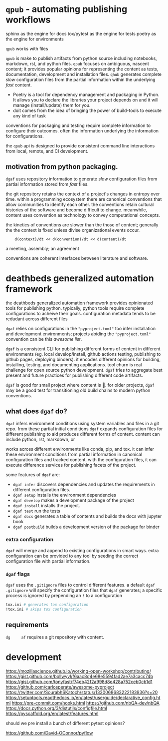 # `qpub` - automating publishing workflows

sphinx as the engine for docs
tox/pytest as the engine for tests
poetry as the engine for environments

`qpub` works with files

`qpub` is make to publish artifacts from python source including notebooks, markdown, rst, and python files. `qpub` focuses on ambiguous, nascent content; it provides popular opinions for representing the content as tests, documentation, development and installation files. `qhub` generates complete _slow_ configuration files from the partial information within the underlying _fast_ content.

* Poetry is a tool for dependency management and packaging in Python. It allows you to declare the libraries your project depends on and it will manage (install/update) them for you.
* doit comes from the idea of bringing the power of build-tools to execute any kind of task


conventions for packaging and testing require complete information to configure their outcomes. often the information underlying the information for configurations.

the `qpub` api is designed to provide consistent command line interactions from local, remote, and CI development.

## motivation from python packaging.


`dgaf` uses repository information to generate _slow_ configuration files from partial information stored from _fast_ files.

the git repository retains the context of a project's changes in entropy over time. within a programming ecosystem there are canonical conventions that allow communities to identify each other. the conventions retain cultural histories of the software and become difficult to change. meanwhile, content uses convention as technology to convey computational concepts.

the kinetics of conventions are slower than the those of content; generally the the context is fixed unless divise organizational events occur.

        d(context)/dt << d(convention)/dt << d(content)/dt

a meeting, assembly; an agreement

conventions are coherent interfaces between literature and software.

# deathbeds generalized automation framework

the deathbeds generalized automation framework provides opinionated tools for publishing python. typically, python tools require complete configurations to acheive their goals. configuration metadata tends to be redudant across different files

`dgaf` relies on configurations in the `"pyproject.toml"` too infer installation and development environments;
projects abiding the `"pyproject.toml"` convention can be this _awesome list_.

`dgaf` is a consistent CLI for publishing different forms of content in different environments (eg. local develop/install, github actions testing, publishing to github pages, deploying binders). it encodes different opinions for building, installing, testing, and documenting applications. tool churn is real challenge for open source python development. `dgaf` tries to aggregate best present and future practices for publishing different code artifacts.

`dgaf` is good for small project where content is :crown:. for older projects, `dgaf` may be a good test for transitioning old build chains to modern python conventions.

## what does `dgaf` do?

`dgaf` infers environment conditions using system variables and files in a git repo. from these partial initial conditions `dgaf` expands configuration files for different publishing to aid produces different forms of content. content can include python, rst, markdown, or


 works across different environments like conda, pip, and tox. it can infer these environment conditions from partial information in canonical configuration files and tracked content. with the configuration files, it can execute difference services for publishing facets of the project.

some features of `dgaf` are:

* `dgaf infer` discovers dependencies and updates the requirements in different configuration files.
* `dgaf setup` installs the environment dependencies
* `dgaf develop` makes a development package of the project
* `dgaf install` installs the project.
* `dgaf test` run the tests
* `dgaf docs` generates a table of contents and builds the docs with jupyter book
* `dgaf postbuild` builds a development version of the package for binder

### extra configuration

`dgaf` will merge and append to existing configurations in smart ways. extra configuration can be provided to any tool by seeding the correct configuration file with partial information.

### `dgaf` flags

`dgaf` uses the `.gitignore` files to control different features. a default `dgaf` `.gitignore` will specify the configuration files that `dgaf` generates; a specific process is ignored by prepending an `!` to a configuration

```bash
tox.ini # generates tox configuration
!tox.ini # skips tox configuration
```

## requirements

`dg     af` requires a git repository with content.
# development


https://mozillascience.github.io/working-open-workshop/contributing/
https://gist.github.com/bollwyvl/f6aac8d4e68e5594fad2ae7a3cacc74b
https://gist.github.com/tonyfast/f74eb42f2a998d8e428a752ceb0cb1d1
https://github.com/carlosperate/awesome-pyproject
https://twitter.com/SourabhSKatoch/status/1330068683222183936?s=20
https://setuptools.readthedocs.io/en/latest/userguide/declarative_config.html
https://pre-commit.com/hooks.html
https://github.com/nbQA-dev/nbQA
https://docs.python.org/3/distutils/configfile.html
https://pyscaffold.org/en/latest/features.html

should we pre install a bunch of different pytest opinions?

[github actions]: #
https://github.com/David-OConnor/pyflow
